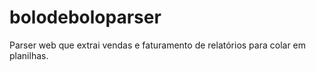 # bolodeboloparser
Parser web que extrai vendas e faturamento de relatórios para colar em planilhas.
